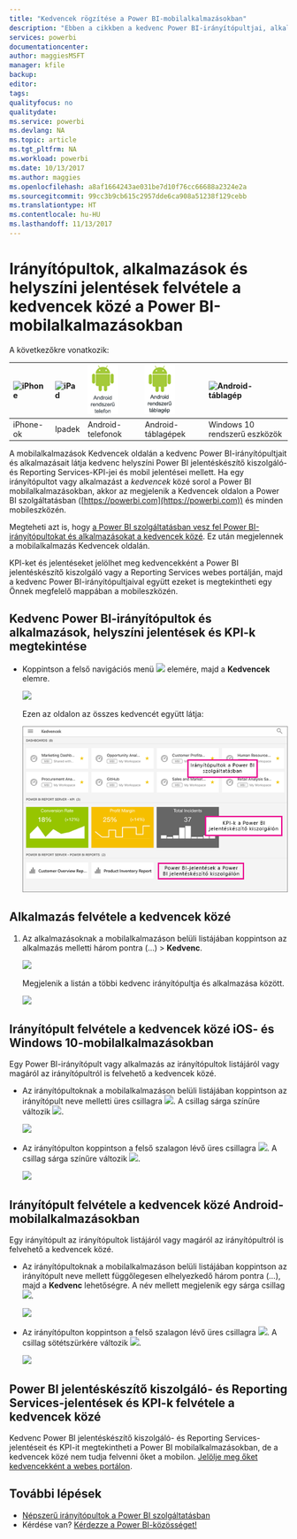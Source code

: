 ```yaml
---
title: "Kedvencek rögzítése a Power BI-mobilalkalmazásokban"
description: "Ebben a cikkben a kedvenc Power BI-irányítópultjai, alkalmazásai, valamint Power BI jelentéskészítő kiszolgáló- és Reporting Services-jelentései és fő teljesítménymutatói (KPI-k) mobilalkalmazásokban való rögzítéséről és megtekintéséről olvashat."
services: powerbi
documentationcenter: 
author: maggiesMSFT
manager: kfile
backup: 
editor: 
tags: 
qualityfocus: no
qualitydate: 
ms.service: powerbi
ms.devlang: NA
ms.topic: article
ms.tgt_pltfrm: NA
ms.workload: powerbi
ms.date: 10/13/2017
ms.author: maggies
ms.openlocfilehash: a8af1664243ae031be7d10f76cc66688a2324e2a
ms.sourcegitcommit: 99cc3b9cb615c2957dde6ca908a51238f129cebb
ms.translationtype: HT
ms.contentlocale: hu-HU
ms.lasthandoff: 11/13/2017
---
```

# <a name="make-favorite-dashboards-apps-and-on-premises-reports-in-the-power-bi-mobile-apps"></a>Irányítópultok, alkalmazások és helyszíni jelentések felvétele a kedvencek közé a Power BI-mobilalkalmazásokban
A következőkre vonatkozik:

| ![iPhone](media/mobile-apps-favorites/iphone-logo-50-px.png) | ![iPad](media/mobile-apps-favorites/ipad-logo-50-px.png) | ![Android-telefon](media/mobile-apps-favorites/android-phone-logo-50-px.png) | ![Android-táblagép](media/mobile-apps-favorites/android-tablet-logo-50-px.png) | ![Android-táblagép](media/mobile-apps-favorites/win-10-logo-50-px.png) |
|:--- |:--- |:--- |:--- |:--- |
| iPhone-ok |Ipadek |Android-telefonok |Android-táblagépek |Windows 10 rendszerű eszközök |

A mobilalkalmazások Kedvencek oldalán a kedvenc Power BI-irányítópultjait és alkalmazásait látja kedvenc helyszíni Power BI jelentéskészítő kiszolgáló- és Reporting Services-KPI-jei és mobil jelentései mellett. Ha egy irányítópultot vagy alkalmazást a *kedvencek* közé sorol a Power BI mobilalkalmazásokban, akkor az megjelenik a Kedvencek oldalon a Power BI szolgáltatásban ([https://powerbi.com](https://powerbi.com)) és minden mobileszközén. 

Megteheti azt is, hogy [a Power BI szolgáltatásban vesz fel Power BI-irányítópultokat és alkalmazásokat a kedvencek közé](service-dashboard-favorite.md). Ez után megjelennek a mobilalkalmazás Kedvencek oldalán.

KPI-ket és jelentéseket jelölhet meg kedvencekként a Power BI jelentéskészítő kiszolgáló vagy a Reporting Services webes portálján, majd a kedvenc Power BI-irányítópultjaival együtt ezeket is megtekintheti egy Önnek megfelelő mappában a mobileszközén.

## <a name="view-your-favorite-power-bi-dashboards-and-apps-and-on-premises-reports-and-kpis"></a>Kedvenc Power BI-irányítópultok és alkalmazások, helyszíni jelentések és KPI-k megtekintése
* Koppintson a felső navigációs menü ![](media/mobile-apps-favorites/power-bi-iphone-global-nav-button.png) elemére, majd a **Kedvencek** elemre.
  
  ![](media/mobile-apps-favorites/power-bi-ipad-faves-pbi-report-server.png)
  
  Ezen az oldalon az összes kedvencét együtt látja:
  
  ![](media/mobile-apps-favorites/power-bi-ipad-favorites.png)

## <a name="make-an-app-a-favorite"></a>Alkalmazás felvétele a kedvencek közé
1. Az alkalmazásoknak a mobilalkalmazáson belüli listájában koppintson az alkalmazás melletti három pontra (...) > **Kedvenc**.
   
    ![](media/mobile-apps-favorites/power-bi-android-favorite-app-ellipsis.png)
   
    Megjelenik a listán a többi kedvenc irányítópultja és alkalmazása között.
   
    ![](media/mobile-apps-favorites/power-bi-android-favorite-apps.png)

## <a name="make-a-dashboard-a-favorite-in-the-ios-and-windows-10-mobile-apps"></a>Irányítópult felvétele a kedvencek közé iOS- és Windows 10-mobilalkalmazásokban
Egy Power BI-irányítópult vagy alkalmazás az irányítópultok listájáról vagy magáról az irányítópultról is felvehető a kedvencek közé.

* Az irányítópultoknak a mobilalkalmazáson belüli listájában koppintson az irányítópult neve melletti üres csillagra ![](media/mobile-apps-favorites/power-bi-mobile-not-favorite-icon.png). A csillag sárga színűre változik ![](media/mobile-apps-favorites/power-bi-mobile-yes-favorite-icon.png).
  
    ![](media/mobile-apps-favorites/power-bi-mobile-make-dashboard-favorite.png)
* Az irányítópulton koppintson a felső szalagon lévő üres csillagra ![](media/mobile-apps-favorites/power-bi-mobile-not-favorite-icon.png). A csillag sárga színűre változik ![](media/mobile-apps-favorites/power-bi-mobile-yes-favorite-icon.png).
  
    ![](media/mobile-apps-favorites/power-bi-mobile-favorite-selected.png)

## <a name="make-a-dashboard-a-favorite-in-the-android-mobile-apps"></a>Irányítópult felvétele a kedvencek közé Android-mobilalkalmazásokban
Egy irányítópult az irányítópultok listájáról vagy magáról az irányítópultról is felvehető a kedvencek közé.

* Az irányítópultoknak a mobilalkalmazáson belüli listájában koppintson az irányítópult neve mellett függőlegesen elhelyezkedő három pontra (...), majd a **Kedvenc** lehetőségre. A név mellett megjelenik egy sárga csillag ![](media/mobile-apps-favorites/power-bi-mobile-yes-favorite-icon.png).
  
    ![](media/mobile-apps-favorites/power-bi-android-make-favorite.png)
* Az irányítópulton koppintson a felső szalagon lévő üres csillagra ![](media/mobile-apps-favorites/power-bi-mobile-not-favorite-icon.png). A csillag sötétszürkére változik ![](media/mobile-apps-favorites/power-bi-android-favorite-icon.png).
  
    ![](media/mobile-apps-favorites/power-bi-android-favorite-in-dashboard.png)

## <a name="make-favorite-power-bi-report-server-and-reporting-services-reports-and-kpis"></a>Power BI jelentéskészítő kiszolgáló- és Reporting Services-jelentések és KPI-k felvétele a kedvencek közé
Kedvenc Power BI jelentéskészítő kiszolgáló- és Reporting Services-jelentéseit és KPI-it megtekintheti a Power BI mobilalkalmazásokban, de a kedvencek közé nem tudja felvenni őket a mobilon. [Jelölje meg őket kedvencekként a webes portálon](report-server/getting-around.md#tag-your-favorite-reports-and-kpis). 

## <a name="next-steps"></a>További lépések
* [Népszerű irányítópultok a Power BI szolgáltatásban](service-dashboard-favorite.md) 
* Kérdése van? [Kérdezze a Power BI-közösséget!](http://community.powerbi.com/)

